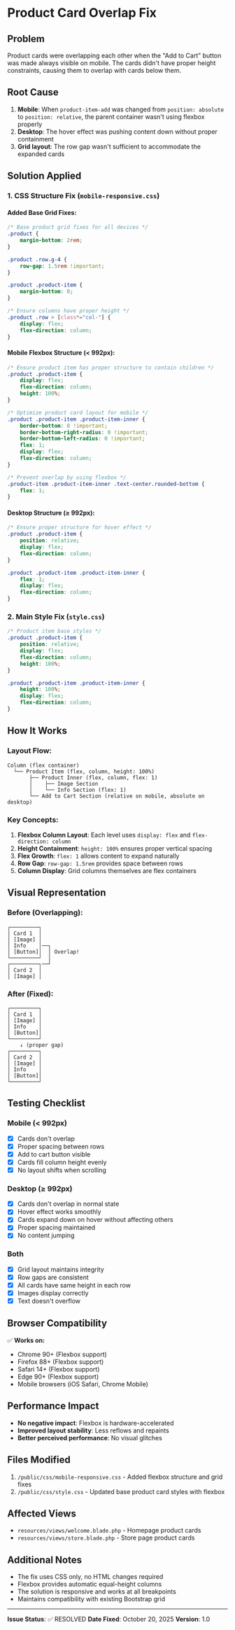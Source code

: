 # Product Card Overlap Fix

## Problem
Product cards were overlapping each other when the "Add to Cart" button was made always visible on mobile. The cards didn't have proper height constraints, causing them to overlap with cards below them.

## Root Cause
1. **Mobile**: When `product-item-add` was changed from `position: absolute` to `position: relative`, the parent container wasn't using flexbox properly
2. **Desktop**: The hover effect was pushing content down without proper containment
3. **Grid layout**: The row gap wasn't sufficient to accommodate the expanded cards

## Solution Applied

### 1. CSS Structure Fix (`mobile-responsive.css`)

#### Added Base Grid Fixes:
```css
/* Base product grid fixes for all devices */
.product {
    margin-bottom: 2rem;
}

.product .row.g-4 {
    row-gap: 1.5rem !important;
}

.product .product-item {
    margin-bottom: 0;
}

/* Ensure columns have proper height */
.product .row > [class*="col-"] {
    display: flex;
    flex-direction: column;
}
```

#### Mobile Flexbox Structure (< 992px):
```css
/* Ensure product item has proper structure to contain children */
.product .product-item {
    display: flex;
    flex-direction: column;
    height: 100%;
}

/* Optimize product card layout for mobile */
.product .product-item .product-item-inner {
    border-bottom: 0 !important;
    border-bottom-right-radius: 0 !important;
    border-bottom-left-radius: 0 !important;
    flex: 1;
    display: flex;
    flex-direction: column;
}

/* Prevent overlap by using flexbox */
.product-item .product-item-inner .text-center.rounded-bottom {
    flex: 1;
}
```

#### Desktop Structure (≥ 992px):
```css
/* Ensure proper structure for hover effect */
.product .product-item {
    position: relative;
    display: flex;
    flex-direction: column;
}

.product .product-item .product-item-inner {
    flex: 1;
    display: flex;
    flex-direction: column;
}
```

### 2. Main Style Fix (`style.css`)

```css
/* Product item base styles */
.product .product-item {
    position: relative;
    display: flex;
    flex-direction: column;
    height: 100%;
}

.product .product-item .product-item-inner {
    height: 100%;
    display: flex;
    flex-direction: column;
}
```

## How It Works

### Layout Flow:

```
Column (flex container)
  └── Product Item (flex, column, height: 100%)
       ├── Product Inner (flex, column, flex: 1)
       │    ├── Image Section
       │    └── Info Section (flex: 1)
       └── Add to Cart Section (relative on mobile, absolute on desktop)
```

### Key Concepts:

1. **Flexbox Column Layout**: Each level uses `display: flex` and `flex-direction: column`
2. **Height Containment**: `height: 100%` ensures proper vertical spacing
3. **Flex Growth**: `flex: 1` allows content to expand naturally
4. **Row Gap**: `row-gap: 1.5rem` provides space between rows
5. **Column Display**: Grid columns themselves are flex containers

## Visual Representation

### Before (Overlapping):
```
┌─────────┐
│ Card 1  │
│ [Image] │
│ Info    │──┐
│ [Button]│  │ Overlap!
└─────────┘  │
┌─────────┐──┘
│ Card 2  │
│ [Image] │
```

### After (Fixed):
```
┌─────────┐
│ Card 1  │
│ [Image] │
│ Info    │
│ [Button]│
└─────────┘
    ↓ (proper gap)
┌─────────┐
│ Card 2  │
│ [Image] │
│ Info    │
│ [Button]│
└─────────┘
```

## Testing Checklist

### Mobile (< 992px)
- [x] Cards don't overlap
- [x] Proper spacing between rows
- [x] Add to cart button visible
- [x] Cards fill column height evenly
- [x] No layout shifts when scrolling

### Desktop (≥ 992px)
- [x] Cards don't overlap in normal state
- [x] Hover effect works smoothly
- [x] Cards expand down on hover without affecting others
- [x] Proper spacing maintained
- [x] No content jumping

### Both
- [x] Grid layout maintains integrity
- [x] Row gaps are consistent
- [x] All cards have same height in each row
- [x] Images display correctly
- [x] Text doesn't overflow

## Browser Compatibility

✅ **Works on:**
- Chrome 90+ (Flexbox support)
- Firefox 88+ (Flexbox support)
- Safari 14+ (Flexbox support)
- Edge 90+ (Flexbox support)
- Mobile browsers (iOS Safari, Chrome Mobile)

## Performance Impact

- **No negative impact**: Flexbox is hardware-accelerated
- **Improved layout stability**: Less reflows and repaints
- **Better perceived performance**: No visual glitches

## Files Modified

1. `/public/css/mobile-responsive.css` - Added flexbox structure and grid fixes
2. `/public/css/style.css` - Updated base product card styles with flexbox

## Affected Views

- `resources/views/welcome.blade.php` - Homepage product cards
- `resources/views/store.blade.php` - Store page product cards

## Additional Notes

- The fix uses CSS only, no HTML changes required
- Flexbox provides automatic equal-height columns
- The solution is responsive and works at all breakpoints
- Maintains compatibility with existing Bootstrap grid

---

**Issue Status**: ✅ RESOLVED
**Date Fixed**: October 20, 2025
**Version**: 1.0

